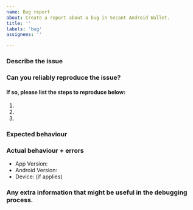 ```yaml
---
name: Bug report
about: Create a report about a bug in Secant Android Wallet.
title: ''
labels: 'bug'
assignees: ''

---
```


<!--
This issue tracker is only for technical issues related to Secant Android Wallet.

General Zcash questions and/or support requests and are best directed to either:
 * Zcash Forum: https://forum.zcashcommunity.com/)
 * Discord Community: https://discord.io/zcash-community

If you wish to report a security issue, please follow our Responsible Disclosure Guidelines: https://github.com/zcash/ZcashLightClientKit/blob/master/responsible_disclosure.md
-->

### Describe the issue
<!-- Please provide a general summary of the issue you're experiencing -->

### Can you reliably reproduce the issue?
#### If so, please list the steps to reproduce below:
1. 
2. 
3. 

### Expected behaviour
<!-- Tell us what should happen -->

### Actual behaviour + errors
<!-- Tell us what happens instead including any noticable error output (any messages
displayed on-screen when e.g. a crash occurred) -->
<!-- Note: please do not include sensitive information. blur, scratch or annotate any
information like addresses, usernames, amounts or anything other that you might consider sensitive and it's not relevant to the problem you are reporting.  -->

- App Version: 
- Android Version:
- Device: (if applies)

### Any extra information that might be useful in the debugging process.
<!-- Note: please do not include sensitive information. blur, scratch or annotate any
information like addresses, usernames, amounts or anything other that you might consider sensitive and it's not relevant to the problem you are reporting.-->

